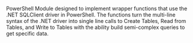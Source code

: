 PowerShell Module designed to implement wrapper functions that use the .NET SQLClient driver in PowerShell. The functions turn the multi-line syntax of the .NET driver into single line calls to Create Tables, Read from Tables, and Write to Tables with the ability build semi-complex queries to get specific data.
